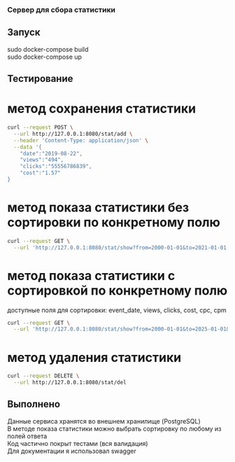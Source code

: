 ### Сервер для сбора статистики  
## Запуск  
sudo docker-compose build  
sudo docker-compose up  
## Тестирование  
# метод сохранения статистики  
```bash
curl --request POST \
  --url http://127.0.0.1:8080/stat/add \
  --header 'Content-Type: application/json' \
  --data '{
	"date":"2019-08-22",
	"views":"494",
	"clicks":"55556786839",
	"cost":"1.57"
}
```
# метод показа статистики без сортировки по конкретному полю  
```bash
curl --request GET \
  --url 'http://127.0.0.1:8080/stat/show?from=2000-01-01&to=2021-01-01'
```
# метод показа статистики с сортировкой по конкретному полю  
доступные поля для сортировки: event_date, views, clicks, cost, cpc, cpm  
```bash
curl --request GET \
  --url 'http://127.0.0.1:8080/stat/show?from=2000-01-01&to=2025-01-01&sort=clicks'
```
# метод удаления статистики  
```bash
curl --request DELETE \
  --url http://127.0.0.1:8080/stat/del
```

## Выполнено  
Данные сервиса хранятся во внешнем хранилище (PostgreSQL)  
В методе показа статистики можно выбрать сортировку по любому из полей ответа  
Код частично покрыт тестами (вся валидация)  
Для документации я использовал swagger  